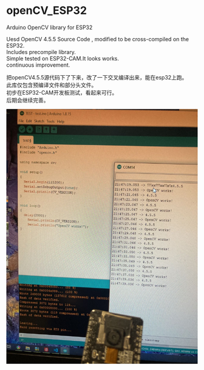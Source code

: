 # openCV_ESP32
 Arduino OpenCV library for ESP32
 
Uesd OpenCV 4.5.5 Source Code , modified to be cross-compiled on the ESP32.<br>
Includes precompile library.<br>
Simple tested on ESP32-CAM.It looks works.<br>
continuous improvement.<br>

把openCV4.5.5源代码下了下来，改了一下交叉编译出来，能在esp32上跑。<br>
此库仅包含预编译文件和部分头文件。<br>
初步在ESP32-CAM开发板测试，看起来可行。<br>
后期会继续完善。<br>

![xm1](pic/serial_data2.jpg)
